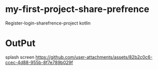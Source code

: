 # my-first-project-share-prefrence
Register-login-sharefrence-project
kotlin
# OutPut

splash screen
https://github.com/user-attachments/assets/82b2c0c6-ccec-4d88-955b-8f7e789b029f

